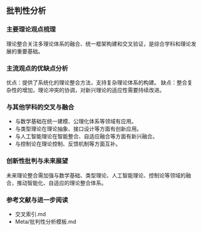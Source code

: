 ## 批判性分析

### 主要理论观点梳理
理论整合关注多理论体系的融合、统一框架构建和交叉验证，是综合学科和理论发展的重要基础。

### 主流观点的优缺点分析
优点：提供了系统化的理论整合方法，支持复杂理论体系的构建。
缺点：整合复杂性的增加，理论冲突的协调，对新兴理论的适应性需要持续改进。

### 与其他学科的交叉与融合
- 与数学基础在统一建模、公理化体系等领域有应用。
- 与类型理论在理论抽象、接口设计等方面有创新应用。
- 与人工智能理论在智能整合、自适应融合等方面有新兴融合。
- 与控制论在理论控制、反馈机制等方面互补。

### 创新性批判与未来展望
未来理论整合需加强与数学基础、类型理论、人工智能理论、控制论等领域的融合，推动智能化、自适应的理论整合体系。

### 参考文献与进一步阅读
- 交叉索引.md
- Meta/批判性分析模板.md 